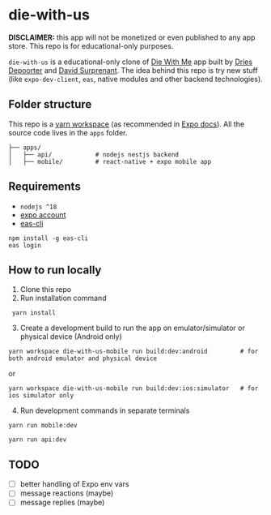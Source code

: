 # die-with-us
**DISCLAIMER:** this app will not be monetized or even published to any app store. This repo is for educational-only purposes.

`die-with-us` is a educational-only clone of [Die With Me](https://diewithme.online/) app built by [Dries Depoorter](https://driesdepoorter.be/) and [David Surprenant](https://davidsurprenant.com/). The idea behind this repo is try new stuff (like `expo-dev-client`, `eas`, native modules and other backend technologies).

## Folder structure
This repo is a [yarn workspace](https://classic.yarnpkg.com/lang/en/docs/workspaces/) (as recommended in [Expo docs](https://docs.expo.dev/guides/monorepos)). All the source code lives in the `apps` folder.

```
├── apps/
│   ├── api/            # nodejs nestjs backend
│   ├── mobile/         # react-native + expo mobile app
```
## Requirements
- `nodejs ^18`
- [expo account](https://expo.dev/)
- [eas-cli](https://github.com/expo/eas-cli)
```
npm install -g eas-cli
eas login
```

## How to run locally
1. Clone this repo
2. Run installation command
```
 yarn install
```
3. Create a development build to run the app on emulator/simulator or physical device (Android only)
```
yarn workspace die-with-us-mobile run build:dev:android         # for both android emulator and physical device
```
or
```
yarn workspace die-with-us-mobile run build:dev:ios:simulator   # for ios simulator only
```
4. Run development commands in separate terminals
```
yarn run mobile:dev
```
```
yarn run api:dev
```

## TODO
- [ ] better handling of Expo env vars
- [ ] message reactions (maybe)
- [ ] message replies (maybe)
